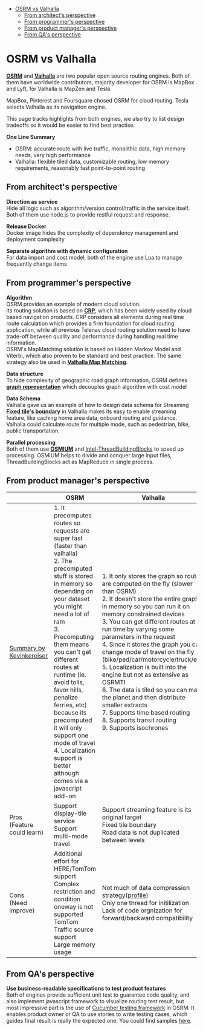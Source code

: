 <!-- TOC -->
- [OSRM vs Valhalla](#osrm-vs-valhalla)
  - [From architect's perspective](#from-architects-perspective)
  - [From programmer's perspective](#from-programmers-perspective)
  - [From product manager's perspective](#from-product-managers-perspective)
  - [From QA's perspective](#from-qas-perspective)

# OSRM vs Valhalla

[**OSRM**](../README.md) and [**Valhalla**](../../valhalla/README.md) are two popular open source routing engines.  Both of them have worldwide contributors, majority developer for OSRM is MapBox and Lyft, for Valhalla is MapZen and Tesla.  <br/>

MapBox, Pinterest and Foursquare chosed OSRM for cloud routing.  Tesla selects Valhalla as its navigation engine. <br/>

This page tracks highlights from both engines, we also try to list design tradeoffs so it would be easier to find best practise. <br/>

**One Line Summary**
- OSRM: accurate route with live traffic, monolithic data, high memory needs, very high performance
- Valhalla: flexible tiled data, customizable routing, low memory requirements, reasonably fast point-to-point routing

## From architect's perspective

**Direction as service** <br/>
Hide all logic such as algorithm/version control/traffic in the service itself.  Both of them use node.js to provide restful request and response.<br/>

**Release Docker**<br/>
Docker image hides the complexity of dependency management and deployment complexity<br/>

**Separate algorithm with dynamic configuration**<br/>
For data import and cost model, both of the engine use Lua to manage frequently change items<br/>



## From programmer's perspective

**Algorithm**<br/>
OSRM provides an example of modern cloud solution.<br/>
Its routing solution is based on [**CRP**](../../routing_basic/doc/crp.md), which has been widely used by cloud based navigation products.  CRP considers all elements during real time route calculation which provides a firm foundation for cloud routing application, while all previous Telenav cloud routing solution need to have trade-off between quality and performance during handling real time information.<br/> 
OSRM's MapMatching solution is based on Hidden Markov Model and Viterbi, which also proven to be standard and best practice.  The same strategy also be used in [**Valhalla Map Matching**](../../valhalla/doc/valhalla-mapmatching.md).  <br/>

**Data structure**<br/>
To hide complexity of geographic road graph information, OSRM defines [**graph representation**](./understanding_osrm_graph_representation.md) which decouples graph algorithm with cost model <br/>

**Data Schema**<br/>
Valhalla gave us an example of how to design data schema for Streaming<br/>
[**Fixed tile's boundary**](../../valhalla/doc/valhalla-tile-general.md) in Valhalla makes its easy to enable streaming feature, like caching home area data, onboard routing and guidance.<br/>
Valhalla could calculate route for multiple mode, such as pedestrian, bike, public transportation. <br/>

**Parallel processing**<br/>
Both of them use [**OSMIUM**](../../osmium/README.md) and [Intel-ThreadBuildingBlocks](https://www.threadingbuildingblocks.org/) to speed up processing.  OSMIUM helps to divide and conquer large input files, ThreadBuildingBlocks act as MapReduce in single process.  <br/>


## From product manager's perspective


||OSRM|Valhalla|
|----------------|--------------------------|--------------------------|
|[Summary by Kevinkereiser](https://github.com/valhalla/valhalla/issues/1514#issuecomment-419160356)|1. It precomputes routes so requests are super fast (faster than valhalla)<br/>2. The precomputed stuff is stored in memory so depending on your dataset you might need a lot of ram<br/>3. Precomputing them means you can't get different routes at runtime (ie. avoid tolls, favor hills, penalize ferries, etc) <br/>because its precomputed it will only support one mode of travel<br/>4. Localization support is better although comes via a javascript add-on|1. It only stores the graph so routes are computed on the fly (slower than OSRM)<br/> 2. It doesn't store the entire graph in memory so you can run it on memory constrained devices<br/>3. You can get different routes at run time by varying some parameters in the request<br/>4. Since it stores the graph you can change mode of travel on the fly (bike/ped/car/motorcycle/truck/etc)<br/>5. Localization is built into the engine but not as extensive as OSRMTI<br/>6. The data is tiled so you can make the planet and then distribute smaller extracts<br/>7. Supports time based routing<br/>8. Supports transit routing<br/>9. Supports isochrones|
|Pros<br/>(Feature could learn)|Support display-tile service<br/>Support multi-mode travel|Support streaming feature is its original target<br/>Fixed tile boundary<br/>Road data is not duplicated between levels|
|Cons<br/>(Need improve)|Additional effort for HERE/TomTom support<br/>Complex restriction and condition oneway is not supported<br/>TomTom Traffic source support<br/>Large memory usage<br/>|Not much of data compression strategy([profile](../../valhalla/doc/valhalla-tile-profile.md))<br/>Only one thread for initilization<br/>Lack of code orgnization for forward/backward compatibility|

## From QA's perspective

**Use business-readable specifications to test product features**<br/>
Both of engines provide sufficient unit test to guarantee code quality, and also implement javascript framework to visualize routing test result, but most impressive part is the use of [Cucumber testing framework](https://cucumber.io/) in OSRM.  It enables product owner or QA to use stories to write testing cases, which guides final result is really the expected one.  You could find samples [here](https://github.com/Project-OSRM/osrm-backend/blob/master/features/foot/oneway.feature).



